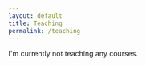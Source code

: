 ```yaml
---
layout: default
title: Teaching
permalink: /teaching
---
```


I'm currently not teaching any courses.